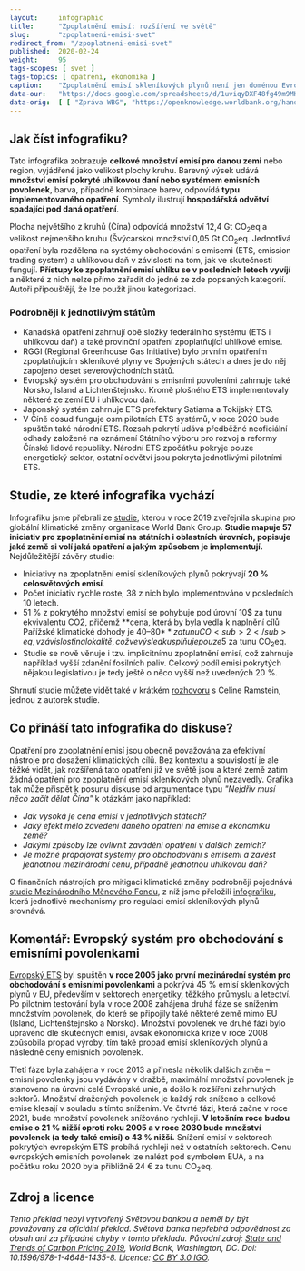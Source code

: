 ```yaml
---
layout:     infographic
title:      "Zpoplatnění emisí: rozšíření ve světě"
slug:       "zpoplatneni-emisi-svet"
redirect_from: "/zpoplatneni-emisi-svet"
published:  2020-02-24
weight:     95
tags-scopes: [ svet ]
tags-topics: [ opatreni, ekonomika ]
caption:    "Zpoplatnění emisí skleníkových plynů není jen doménou Evropské Unie – mnoho zemí světa má zavedenu uhlíkovou daň nebo systém emisních povolenek."
data-our:   "https://docs.google.com/spreadsheets/d/1uviqyDXF48fg49m9MKZV-ghN_nmoteMqfFgt01ouqjg/edit?usp=sharing"
data-orig:	[ [ "Zpráva WBG", "https://openknowledge.worldbank.org/handle/10986/31755" ] ]
---
```

## Jak číst infografiku?

Tato infografika zobrazuje **celkové množství emisí pro danou zemi** nebo region, vyjádřené jako velikost plochy kruhu. Barevný výsek udává **množství emisí pokryté uhlíkovou daní nebo systémem emisních povolenek**, barva, případně kombinace barev, odpovídá **typu implementovaného opatření**. Symboly ilustrují **hospodářská odvětví spadající pod daná opatření**.

Plocha největšího z kruhů (Čína) odpovídá množství 12,4 Gt <glossary id="co2eq">CO<sub>2</sub>eq</glossary> a velikost nejmenšího kruhu (Švýcarsko) množství 0,05 Gt CO<sub>2</sub>eq. Jednotlivá opatření byla rozdělena na systémy obchodování s emisemi (ETS, emission trading system) a uhlíkovou daň v závislosti na tom, jak ve skutečnosti fungují. **Přístupy ke zpoplatnění emisí uhlíku se v posledních letech vyvíjí** a některé z nich nelze přímo zařadit do jedné ze zde popsaných kategorií. Autoři připouštějí, že lze použít jinou kategorizaci.

### Podrobněji k jednotlivým státům

* Kanadská opatření zahrnují obě složky federálního systému (ETS i uhlíkovou daň) a také provinční opatření zpoplatňující uhlíkové emise.
* RGGI (Regional Greenhouse Gas Initiative) bylo prvním opatřením zpoplatňujícím skleníkové plyny ve Spojených státech a dnes je do něj zapojeno deset severovýchodních států.
* Evropský systém pro obchodování s emisními povoleními zahrnuje také Norsko, Island a Lichtenštejnsko. Kromě plošného ETS implementovaly některé ze zemí EU i uhlíkovou daň.
* Japonský systém zahrnuje ETS prefektury Satiama a Tokijský ETS.
* V Číně dosud funguje osm pilotních ETS systémů, v roce 2020 bude spuštěn také národní ETS. Rozsah pokrytí udává předběžné neoficiální odhady založené na oznámení Státního výboru pro rozvoj a reformy Čínské lidové republiky. Národní ETS zpočátku pokryje pouze energetický sektor, ostatní odvětví jsou pokryta jednotlivými pilotními ETS.

## Studie, ze které infografika vychází

Infografiku jsme přebrali ze [studie](https://openknowledge.worldbank.org/handle/10986/31755), kterou v roce 2019 zveřejnila skupina pro globální klimatické změny organizace World Bank Group. **Studie mapuje 57 iniciativ pro zpoplatnění emisí na státních i oblastních úrovních, popisuje jaké země si volí jaká opatření a jakým způsobem je implementují.** Nejdůležitější závěry studie:

* Iniciativy na zpoplatnění emisí skleníkových plynů pokrývají **20 % celosvětových emisí**.
* Počet iniciativ rychle roste, 38 z nich bylo implementováno v posledních 10 letech.
* 51 % z pokrytého množství emisí se pohybuje pod úrovní 10$ za tunu ekvivalentu CO2, přičemž **cena, která by byla vedla k naplnění cílů Pařížské klimatické dohody je 40–80$** za tunu CO<sub>2</sub>eq, v závislosti na lokalitě, což ve výsledku splňuje pouze 5 % ze zahrnutých emisí. Nejvyšší jednotkovou cenu zavedlo Švédsko – 127$ za tunu CO<sub>2</sub>eq.
* Studie se nově věnuje i tzv. implicitnímu zpoplatnění emisí, což zahrnuje například vyšší zdanění fosilních paliv. Celkový podíl emisí pokrytých nějakou legislativou je tedy ještě o něco vyšší než uvedených 20 %.

Shrnutí studie můžete vidět také v krátkém [rozhovoru](https://www.youtube.com/watch?v=jBcpZahjKcE)
s Celine Ramstein, jednou z autorek studie.

## Co přináší tato infografika do diskuse?

Opatření pro zpoplatnění emisí jsou obecně považována za efektivní nástroje pro dosažení klimatických cílů. Bez kontextu a souvislostí je ale těžké vidět, jak rozšířená tato opatření již ve světě jsou a které země zatím žádná opatření pro zpoplatnění emisí skleníkových plynů nezavedly. Grafika tak může přispět k posunu diskuse od argumentace typu *"Nejdřív musí něco začít dělat Čína"* k otázkám jako například:

* *Jak vysoká je cena emisí v jednotlivých státech?*
* *Jaký efekt mělo zavedení daného opatření na emise a ekonomiku země?*
* *Jakými způsoby lze ovlivnit zavádění opatření v dalších zemích?*
* *Je možné propojovat systémy pro obchodování s emisemi a zavést jednotnou mezinárodní cenu, případně jednotnou uhlíkovou daň?*

O finančních nástrojích pro mitigaci klimatické změny podrobněji pojednává [studie Mezinárodního Měnového Fondu](https://www.imf.org/en/Publications/FM/Issues/2019/09/12/fiscal-monitor-october-2019), z níž jsme přeložili [infografiku](https://faktaoklimatu.cz/infografiky/mitigacni-opatreni-mmf), která jednotlivé mechanismy pro regulaci emisí skleníkových plynů srovnává.

## Komentář: Evropský systém pro obchodování s emisními povolenkami

[Evropský ETS](https://ec.europa.eu/clima/policies/ets_en) byl spuštěn **v roce 2005 jako první mezinárodní systém pro obchodování s emisními povolenkami** a pokrývá 45 % emisí skleníkových plynů v EU, především v sektorech energetiky, těžkého průmyslu a letectví. Po pilotním testování byla v roce 2008 zahájena druhá fáze se snížením množstvím povolenek, do které se připojily také některé země mimo EU (Island, Lichtenštejnsko a Norsko). Množství povolenek ve druhé fázi bylo upraveno dle skutečných emisí, avšak ekonomická krize v roce 2008 způsobila propad výroby, tím také propad emisí skleníkových plynů a následně ceny emisních povolenek.

Třetí fáze byla zahájena v roce 2013 a přinesla několik dalších změn – emisní povolenky jsou vydávány v dražbě, maximální množství povolenek je stanoveno na úrovni celé Evropské unie, a došlo k rozšíření zahrnutých sektorů. Množství dražených povolenek je každý rok sníženo a celkové emise klesají v souladu s tímto snížením. Ve čtvrté fázi, která začne v roce 2021, bude množství povolenek snížováno rychleji. **V letošním roce budou emise o 21 % nižší oproti roku 2005 a v roce 2030 bude množství povolenek (a tedy také emisí) o 43 % nižší.** Snížení emisí v sektorech pokrytých evropským ETS probíhá rychleji než v ostatních sektorech. Cenu evropských emisních povolenek lze nalézt pod symbolem EUA, a na počátku roku 2020 byla přibližně 24 € za tunu CO<sub>2</sub>eq.

## Zdroj a licence

_Tento překlad nebyl vytvořený Světovou bankou a neměl by být považovaný za oficiální překlad. Světová banka nepřebírá odpovědnost za obsah ani za případné chyby v tomto překladu. Původní zdroj: [State and Trends of Carbon Pricing 2019](https://openknowledge.worldbank.org/handle/10986/31755), World Bank, Washington, DC. Doi: 10.1596/978-1-4648-1435-8. Licence: [CC BY 3.0 IGO](https://creativecommons.org/licenses/by/3.0/igo/)._
